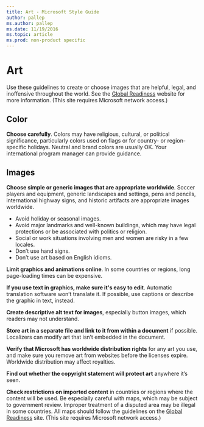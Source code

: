 ```yaml
---
title: Art - Microsoft Style Guide
author: pallep
ms.author: pallep
ms.date: 11/19/2016
ms.topic: article
ms.prod: non-product specific
---
```


# Art

Use these guidelines to create or choose images that are helpful, legal, and inoffensive throughout the world. See the [Global Readiness](https://microsoft.sharepoint.com/teams/celaGlobalReadiness/Pages/Home.aspx "Global Readiness website") website for more information. (This site requires Microsoft network access.)

## Color

**Choose carefully**. Colors may have religious, cultural, or political significance, particularly
colors used on flags or for country- or region-specific holidays.
Neutral and brand colors are usually OK. Your international program
manager can provide guidance.

## Images

**Choose simple or generic images that are appropriate worldwide**. Soccer
players and equipment, generic landscapes and settings, pens and
pencils, international highway signs, and historic artifacts are
appropriate images worldwide.

  - Avoid holiday or seasonal images. 
  - Avoid major landmarks and well-known buildings, which may have legal protections or be associated with politics or religion. 
  - Social or work situations involving men and women are risky in a few locales. 
  - Don’t use hand signs. 
  - Don’t use art based on English idioms.

**Limit graphics and animations online**. In some countries or regions, long page-loading times can be expensive.

**If you use text in graphics, make sure it's easy to edit**. Automatic translation software won’t translate it. If possible, use captions or describe the graphic in text, instead. 

**Create descriptive alt text for images**, especially button images, which readers may not understand. 

**Store art in a separate file and link to it from within a document** if possible. Localizers can modify art that isn’t embedded in the document. 

**Verify that Microsoft has worldwide distribution rights** for
any art you use, and make sure you remove art from websites before the
licenses expire. Worldwide distribution may affect royalties.

**Find out whether the copyright statement will protect art** anywhere it’s seen. 

**Check restrictions on imported content**
in countries or regions where the content will be used. Be especially
careful with maps, which may be subject to government review. Improper
treatment of a disputed area may be illegal in some countries. All maps
should follow the guidelines on the [Global Readiness](https://microsoft.sharepoint.com/teams/celaGlobalReadiness/Pages/geography.aspx "Geography guidelines on Global Readiness website") site. (This site requires Microsoft network access.)
